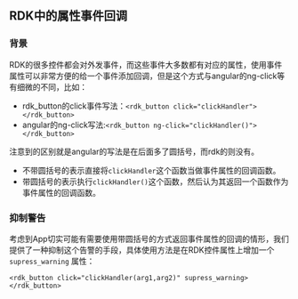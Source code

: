 ## RDK中的属性事件回调
### 背景
RDK的很多控件都会对外发事件，而这些事件大多数都有对应的属性，使用事件属性可以非常方便的给一个事件添加回调，但是这个方式与angular的ng-click等有细微的不同，比如：

- rdk_button的click事件写法：`<rdk_button click="clickHandler"></rdk_button>`  
- angular的ng-click写法:`<rdk_button ng-click="clickHandler()"></rdk_button>`

注意到的区别就是angular的写法是在后面多了圆括号，而rdk的则没有。

- 不带圆括号的表示直接将`clickHandler`这个函数当做事件属性的回调函数。
- 带圆括号的表示执行`clickHandler()`这个函数，然后认为其返回一个函数作为事件属性的回调函数。

### 抑制警告
考虑到App切实可能有需要使用带圆括号的方式返回事件属性的回调的情形，我们提供了一种抑制这个告警的手段，具体使用方法是在RDK控件属性上增加一个 `supress_warning` 属性：

    <rdk_button click="clickHandler(arg1,arg2)" supress_warning></rdk_button>
